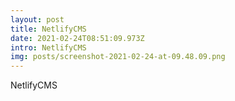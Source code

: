 ```yaml
---
layout: post
title: NetlifyCMS
date: 2021-02-24T08:51:09.973Z
intro: NetlifyCMS
img: posts/screenshot-2021-02-24-at-09.48.09.png
---
```

NetlifyCMS
